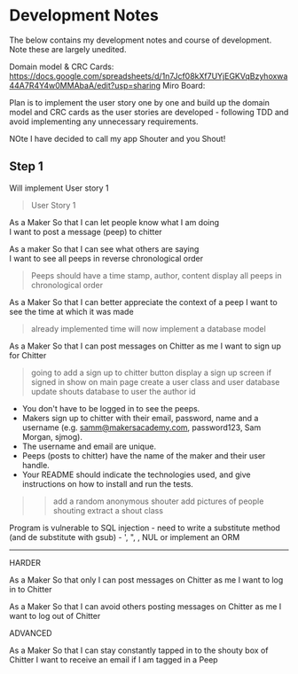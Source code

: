 # Development Notes

The below contains my development notes and course of development. Note these are largely unedited.

Domain model & CRC Cards: https://docs.google.com/spreadsheets/d/1n7Jcf08kXf7UYjEGKVqBzyhoxwa44A7R4Y4w0MMAbaA/edit?usp=sharing
Miro Board:

Plan is to implement the user story one by one and build up the domain model and CRC cards as the user stories are developed - following TDD and avoid implementing any unnecessary requirements.

NOte I have decided to call my app Shouter and you Shout!

## Step 1
Will implement User story 1

> User Story 1

As a Maker
So that I can let people know what I am doing  
I want to post a message (peep) to chitter

As a maker
So that I can see what others are saying  
I want to see all peeps in reverse chronological order
> Peeps should have a time stamp, author, content
> display all peeps in chronological order

As a Maker
So that I can better appreciate the context of a peep
I want to see the time at which it was made

>already implemented time
> will now implement a database model

As a Maker
So that I can post messages on Chitter as me
I want to sign up for Chitter

> going to add a sign up to chitter button
> display a sign up screen
> if signed in show on main page
> create a user class and user database
> update shouts database to user the author id



* You don't have to be logged in to see the peeps.
* Makers sign up to chitter with their email, password, name and a username (e.g. samm@makersacademy.com, password123, Sam Morgan, sjmog).
* The username and email are unique.
* Peeps (posts to chitter) have the name of the maker and their user handle.
* Your README should indicate the technologies used, and give instructions on how to install and run the tests.
>> add a random anonymous shouter
>> add pictures of people shouting
>> extract a shout class


Program is vulnerable to SQL injection - need to write a substitute method (and de substitute with gsub) - ', ", \, NUL or implement an ORM

---

HARDER

As a Maker
So that only I can post messages on Chitter as me
I want to log in to Chitter

As a Maker
So that I can avoid others posting messages on Chitter as me
I want to log out of Chitter

ADVANCED

As a Maker
So that I can stay constantly tapped in to the shouty box of Chitter
I want to receive an email if I am tagged in a Peep
